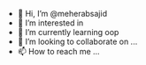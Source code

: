 - 👋 Hi, I’m @meherabsajid
- 👀 I’m interested in 
- 🌱 I’m currently learning oop
- 💞️ I’m looking to collaborate on ...
- 📫 How to reach me ...

<!---
meherabsajid/meherabsajid is a ✨ special ✨ repository because its `README.md` (this file) appears on your GitHub profile.
You can click the Preview link to take a look at your changes.
--->

